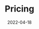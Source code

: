 ---
title: "Pricing"
description: inLive pricing information
date: 2022-04-18
lastmod: 2022-04-18
layout: pricing
ogimage: /images/general/og-image.png
---